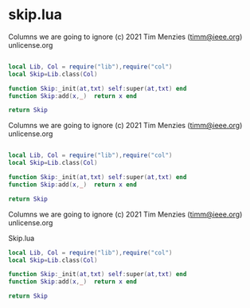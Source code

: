 
# skip.lua 


Columns we are going to ignore
(c) 2021 Tim Menzies (timm@ieee.org) unlicense.org

```lua

local Lib, Col = require("lib"),require("col")
local Skip=Lib.class(Col)

function Skip:_init(at,txt) self:super(at,txt) end
function Skip:add(x,_)  return x end

return Skip
```

Columns we are going to ignore
(c) 2021 Tim Menzies (timm@ieee.org) unlicense.org

```lua

local Lib, Col = require("lib"),require("col")
local Skip=Lib.class(Col)

function Skip:_init(at,txt) self:super(at,txt) end
function Skip:add(x,_)  return x end

return Skip
```

Columns we are going to ignore
(c) 2021 Tim Menzies (timm@ieee.org) unlicense.org

Skip.lua

```lua
local Lib, Col = require("lib"),require("col")
local Skip=Lib.class(Col)

function Skip:_init(at,txt) self:super(at,txt) end
function Skip:add(x,_)  return x end

return Skip
```

